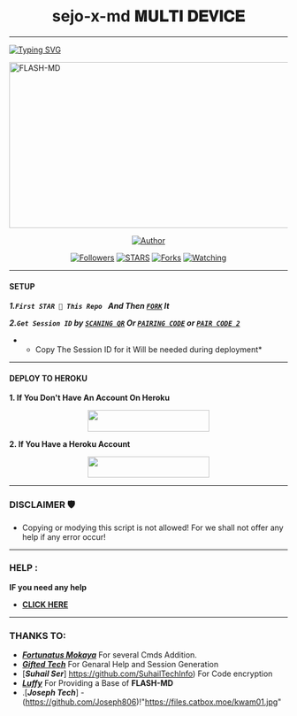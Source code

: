 <h1 align="center">sejo-x-md 𝐌𝐔𝐋𝐓𝐈 𝐃𝐄𝐕𝐈𝐂𝐄  </h1>
<p align="center">  

***
  
<a href="https://git.io/typing-svg"><img src="https://readme-typing-svg.demolab.com?font=Black+Ops+One&size=50&pause=1000&color=1BAFBAFF&center=true&width=910&height=100&lines=THANKS FOR CHOOSING +FLASH-MD;MULTI+DEVICE+WHATSAPP+BOT;CREATED+BY+Joseph+mwangi;RELEASED+22.2.2024" alt="Typing SVG" /></a>
  </p>
    <img alt="FLASH-MD" width="700" height="300" src="https://files.catbox.moe/kwam01.jpg">
<p align="center">
<p align="center">
<a href="https://github.com/Joseph806/Flash-Md"><img title="Author" src="https://img.shields.io/badge/FLASH_MD-black?style=for-the-badge&logo=github"></a>
<p/>
<p align="center">
<a href="https://github.com/joseph806?tab=followers"><img title="Followers" src="https://img.shields.io/github/followers/franceking1?label=Followers&style=social"></a>
<a href="https://github.com/joseph806 /Flash-Md/stargazers/"><img title="STARS" src="https://img.shields.io/github/stars/joseph806/Flash-Md?&style=social"></a>
<a href="https://github.com/joseph806 /Flash-Md/network/members"><img title="Forks" src="https://img.shields.io/github/forks/joseph806/Flash-Md?style=social"></a>
<a href="https://github.com/joseph806 /Flash-Md/watchers"><img title="Watching" src="https://img.shields.io/github/watchers/joseph806/Flash-Md?label=Watching&style=social"></a>
  
***

#### SETUP 

***1.`First STAR 🌟 This Repo ` And Then [`FORK`](https://github.com/Joseph806/Sejotech-x-MD) It***

***2.`Get Session ID` by [`SCANING QR`](https://the-flash-scanner.onrender.com) Or [`PAIRING CODE`](https://king-france.vercel.app) or [`PAIR CODE 2`](https://the-flash-md-sessions.onrender.com/pair)***

* - Copy The Session ID for it Will be needed during deployment*

***

#### DEPLOY TO HEROKU 
**1. If You Don't Have An Account On Heroku**
    <br>
<p align="center"><a href="https://signup.heroku.com">
 <img src="https://img.shields.io/badge/Create%20Account%20Now-blue?style=for-the-badge&logo=heroku" width="220" height="38.45"/></a></p>

**2. If You Have a Heroku Account**
    <br>
<p align="center"><a href="https://france-king.vercel.app"> <img src="https://img.shields.io/badge/DEPLOY%20NOW-blue?style=for-the-badge&logo=heroku" width="220" height="38.45"/></a></p>


***


### DISCLAIMER 🛡 
- Copying or modying this script is not allowed! For we shall not offer any help if any error occur!

***
### HELP :
**IF you need any help**
- [**CLICK HERE**](https://messages-snowy.vercel.app)


***

### THANKS TO:
- [***Fortunatus Mokaya***](https://github.com/Fortunatusmokaya) For several Cmds Addition.
- [***Gifted Tech***](https://github.com/mouricedevs) For Genaral Help and Session Generation
- [***Suhail Ser***]
https://github.com/SuhailTechInfo) For Code encryption 
- [***Luffy***](https://github.com/Luffy2ndAccount) For Providing a Base of **FLASH-MD**
- .[***Joseph Tech***]
  -(https://github.com/Joseph806)!"https://files.catbox.moe/kwam01.jpg"

